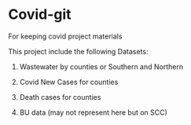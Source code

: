 # Covid-git
For keeping covid project materials

This project include the following Datasets:

1. Wastewater by counties or Southern and Northern

2. Covid New Cases for counties

3. Death cases for counties

4. BU data (may not represent here but on SCC)
